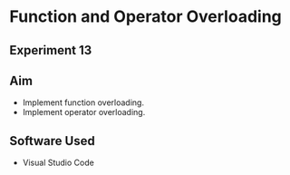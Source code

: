 

# Function and Operator Overloading
## Experiment 13



## Aim
- Implement function overloading.
- Implement operator overloading.

## Software Used
- Visual Studio Code
